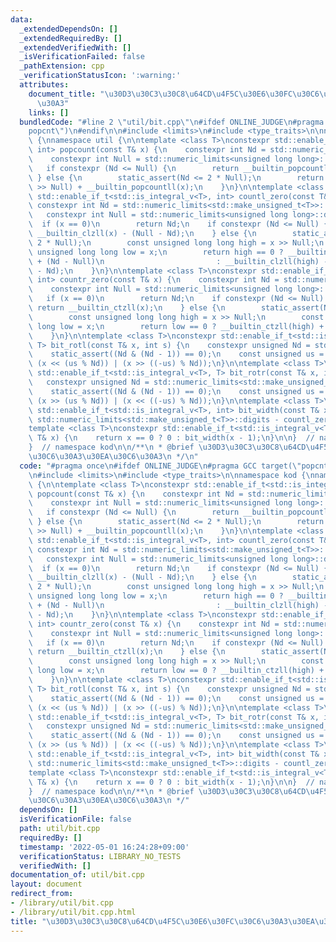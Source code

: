 ```yaml
---
data:
  _extendedDependsOn: []
  _extendedRequiredBy: []
  _extendedVerifiedWith: []
  _isVerificationFailed: false
  _pathExtension: cpp
  _verificationStatusIcon: ':warning:'
  attributes:
    document_title: "\u30D3\u30C3\u30C8\u64CD\u4F5C\u30E6\u30FC\u30C6\u30A3\u30EA\u30C6\
      \u30A3"
    links: []
  bundledCode: "#line 2 \"util/bit.cpp\"\n#ifdef ONLINE_JUDGE\n#pragma GCC target(\"\
    popcnt\")\n#endif\n\n#include <limits>\n#include <type_traits>\n\nnamespace kod\
    \ {\nnamespace util {\n\ntemplate <class T>\nconstexpr std::enable_if_t<std::is_integral_v<T>,\
    \ int> popcount(const T& x) {\n    constexpr int Nd = std::numeric_limits<std::make_unsigned_t<T>>::digits;\n\
    \    constexpr int Null = std::numeric_limits<unsigned long long>::digits;\n \
    \   if constexpr (Nd <= Null) {\n        return __builtin_popcountll(x);\n   \
    \ } else {\n        static_assert(Nd <= 2 * Null);\n        return __bultin_popcountll(x\
    \ >> Null) + __builtin_popcountll(x);\n    }\n}\n\ntemplate <class T>\nconstexpr\
    \ std::enable_if_t<std::is_integral_v<T>, int> countl_zero(const T& x) {\n   \
    \ constexpr int Nd = std::numeric_limits<std::make_unsigned_t<T>>::digits;\n \
    \   constexpr int Null = std::numeric_limits<unsigned long long>::digits;\n  \
    \  if (x == 0)\n        return Nd;\n    if constexpr (Nd <= Null) {\n        return\
    \ __builtin_clzll(x) - (Null - Nd);\n    } else {\n        static_assert(Nd <=\
    \ 2 * Null);\n        const unsigned long long high = x >> Null;\n        const\
    \ unsigned long long low = x;\n        return high == 0 ? __builtin_clzll(low)\
    \ + (Nd - Null)\n                         : __builtin_clzll(high) - (2 * Null\
    \ - Nd);\n    }\n}\n\ntemplate <class T>\nconstexpr std::enable_if_t<std::is_integral_v<T>,\
    \ int> countr_zero(const T& x) {\n    constexpr int Nd = std::numeric_limits<std::make_unsigned_t<T>>::digits;\n\
    \    constexpr int Null = std::numeric_limits<unsigned long long>::digits;\n \
    \   if (x == 0)\n        return Nd;\n    if constexpr (Nd <= Null) {\n       \
    \ return __builtin_ctzll(x);\n    } else {\n        static_assert(Nd <= 2 * Null);\n\
    \        const unsigned long long high = x >> Null;\n        const unsigned long\
    \ long low = x;\n        return low == 0 ? __builtin_ctzll(high) + Null : __builtin_ctzll(low);\n\
    \    }\n}\n\ntemplate <class T>\nconstexpr std::enable_if_t<std::is_integral_v<T>,\
    \ T> bit_rotl(const T& x, int s) {\n    constexpr unsigned Nd = std::numeric_limits<std::make_unsigned_t<T>>::digits;\n\
    \    static_assert((Nd & (Nd - 1)) == 0);\n    const unsigned us = s;\n    return\
    \ (x << (us % Nd)) | (x >> ((-us) % Nd));\n}\n\ntemplate <class T>\nconstexpr\
    \ std::enable_if_t<std::is_integral_v<T>, T> bit_rotr(const T& x, int s) {\n \
    \   constexpr unsigned Nd = std::numeric_limits<std::make_unsigned_t<T>>::digits;\n\
    \    static_assert((Nd & (Nd - 1)) == 0);\n    const unsigned us = s;\n    return\
    \ (x >> (us % Nd)) | (x << ((-us) % Nd));\n}\n\ntemplate <class T>\nconstexpr\
    \ std::enable_if_t<std::is_integral_v<T>, int> bit_width(const T& x) {\n    return\
    \ std::numeric_limits<std::make_unsigned_t<T>>::digits - countl_zero(x);\n}\n\n\
    template <class T>\nconstexpr std::enable_if_t<std::is_integral_v<T>, int> ceil_log2(const\
    \ T& x) {\n    return x == 0 ? 0 : bit_width(x - 1);\n}\n\n}  // namespace util\n\
    }  // namespace kod\n\n/**\n * @brief \u30D3\u30C3\u30C8\u64CD\u4F5C\u30E6\u30FC\
    \u30C6\u30A3\u30EA\u30C6\u30A3\n */\n"
  code: "#pragma once\n#ifdef ONLINE_JUDGE\n#pragma GCC target(\"popcnt\")\n#endif\n\
    \n#include <limits>\n#include <type_traits>\n\nnamespace kod {\nnamespace util\
    \ {\n\ntemplate <class T>\nconstexpr std::enable_if_t<std::is_integral_v<T>, int>\
    \ popcount(const T& x) {\n    constexpr int Nd = std::numeric_limits<std::make_unsigned_t<T>>::digits;\n\
    \    constexpr int Null = std::numeric_limits<unsigned long long>::digits;\n \
    \   if constexpr (Nd <= Null) {\n        return __builtin_popcountll(x);\n   \
    \ } else {\n        static_assert(Nd <= 2 * Null);\n        return __bultin_popcountll(x\
    \ >> Null) + __builtin_popcountll(x);\n    }\n}\n\ntemplate <class T>\nconstexpr\
    \ std::enable_if_t<std::is_integral_v<T>, int> countl_zero(const T& x) {\n   \
    \ constexpr int Nd = std::numeric_limits<std::make_unsigned_t<T>>::digits;\n \
    \   constexpr int Null = std::numeric_limits<unsigned long long>::digits;\n  \
    \  if (x == 0)\n        return Nd;\n    if constexpr (Nd <= Null) {\n        return\
    \ __builtin_clzll(x) - (Null - Nd);\n    } else {\n        static_assert(Nd <=\
    \ 2 * Null);\n        const unsigned long long high = x >> Null;\n        const\
    \ unsigned long long low = x;\n        return high == 0 ? __builtin_clzll(low)\
    \ + (Nd - Null)\n                         : __builtin_clzll(high) - (2 * Null\
    \ - Nd);\n    }\n}\n\ntemplate <class T>\nconstexpr std::enable_if_t<std::is_integral_v<T>,\
    \ int> countr_zero(const T& x) {\n    constexpr int Nd = std::numeric_limits<std::make_unsigned_t<T>>::digits;\n\
    \    constexpr int Null = std::numeric_limits<unsigned long long>::digits;\n \
    \   if (x == 0)\n        return Nd;\n    if constexpr (Nd <= Null) {\n       \
    \ return __builtin_ctzll(x);\n    } else {\n        static_assert(Nd <= 2 * Null);\n\
    \        const unsigned long long high = x >> Null;\n        const unsigned long\
    \ long low = x;\n        return low == 0 ? __builtin_ctzll(high) + Null : __builtin_ctzll(low);\n\
    \    }\n}\n\ntemplate <class T>\nconstexpr std::enable_if_t<std::is_integral_v<T>,\
    \ T> bit_rotl(const T& x, int s) {\n    constexpr unsigned Nd = std::numeric_limits<std::make_unsigned_t<T>>::digits;\n\
    \    static_assert((Nd & (Nd - 1)) == 0);\n    const unsigned us = s;\n    return\
    \ (x << (us % Nd)) | (x >> ((-us) % Nd));\n}\n\ntemplate <class T>\nconstexpr\
    \ std::enable_if_t<std::is_integral_v<T>, T> bit_rotr(const T& x, int s) {\n \
    \   constexpr unsigned Nd = std::numeric_limits<std::make_unsigned_t<T>>::digits;\n\
    \    static_assert((Nd & (Nd - 1)) == 0);\n    const unsigned us = s;\n    return\
    \ (x >> (us % Nd)) | (x << ((-us) % Nd));\n}\n\ntemplate <class T>\nconstexpr\
    \ std::enable_if_t<std::is_integral_v<T>, int> bit_width(const T& x) {\n    return\
    \ std::numeric_limits<std::make_unsigned_t<T>>::digits - countl_zero(x);\n}\n\n\
    template <class T>\nconstexpr std::enable_if_t<std::is_integral_v<T>, int> ceil_log2(const\
    \ T& x) {\n    return x == 0 ? 0 : bit_width(x - 1);\n}\n\n}  // namespace util\n\
    }  // namespace kod\n\n/**\n * @brief \u30D3\u30C3\u30C8\u64CD\u4F5C\u30E6\u30FC\
    \u30C6\u30A3\u30EA\u30C6\u30A3\n */"
  dependsOn: []
  isVerificationFile: false
  path: util/bit.cpp
  requiredBy: []
  timestamp: '2022-05-01 16:24:28+09:00'
  verificationStatus: LIBRARY_NO_TESTS
  verifiedWith: []
documentation_of: util/bit.cpp
layout: document
redirect_from:
- /library/util/bit.cpp
- /library/util/bit.cpp.html
title: "\u30D3\u30C3\u30C8\u64CD\u4F5C\u30E6\u30FC\u30C6\u30A3\u30EA\u30C6\u30A3"
---
```

